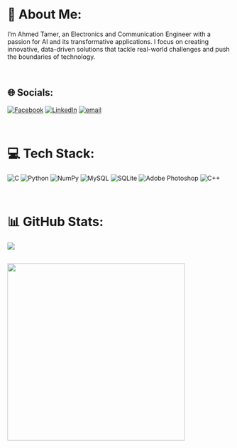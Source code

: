 # 💫 About Me:
I’m Ahmed Tamer, an Electronics and Communication Engineer with a passion for AI and its transformative applications. I focus on creating innovative, data-driven solutions that tackle real-world challenges and push the boundaries of technology.

<br>

## 🌐 Socials:
[![Facebook](https://img.shields.io/badge/Facebook-%231877F2.svg?logo=Facebook&logoColor=white)](https://www.facebook.com/ahmed.shouman.396905) [![LinkedIn](https://img.shields.io/badge/LinkedIn-%230077B5.svg?logo=linkedin&logoColor=white)](https://www.linkedin.com/in/ahmed-tamer-83406a273/) [![email](https://img.shields.io/badge/Email-D14836?logo=gmail&logoColor=white)](mailto:ahmedtamerahmed443@gmail.com) 

<br>

# 💻 Tech Stack:
![C](https://img.shields.io/badge/c-%2300599C.svg?style=for-the-badge&logo=c&logoColor=white) ![Python](https://img.shields.io/badge/python-3670A0?style=for-the-badge&logo=python&logoColor=ffdd54) ![NumPy](https://img.shields.io/badge/numpy-%23013243.svg?style=for-the-badge&logo=numpy&logoColor=white) ![MySQL](https://img.shields.io/badge/mysql-4479A1.svg?style=for-the-badge&logo=mysql&logoColor=white) ![SQLite](https://img.shields.io/badge/sqlite-%2307405e.svg?style=for-the-badge&logo=sqlite&logoColor=white) ![Adobe Photoshop](https://img.shields.io/badge/adobe%20photoshop-%2331A8FF.svg?style=for-the-badge&logo=adobe%20photoshop&logoColor=white) ![C++](https://img.shields.io/badge/c++-%2300599C.svg?style=for-the-badge&logo=c%2B%2B&logoColor=white)

<br>

# 📊 GitHub Stats:
![](https://github-readme-stats.vercel.app/api/top-langs/?username=ahmedtame-r&theme=transparent&hide_border=true&include_all_commits=false&count_private=false&layout=compact)


<br>

<img src="https://user-images.githubusercontent.com/74038190/212749447-bfb7e725-6987-49d9-ae85-2015e3e7cc41.gif" width="400" />
